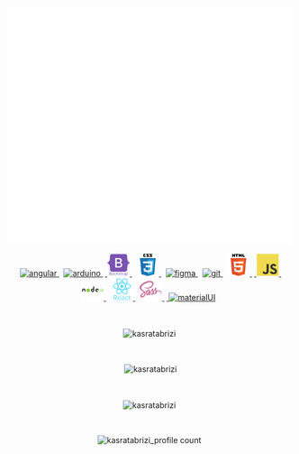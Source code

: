 <!---
<h1 align="center">Hi 👋, I'm Kasra Tabrizi</h1>
<h3 align="center">I'm a Frontend developer / web designer based in Spain</h3>

<p align="center"> <img src="https://komarev.com/ghpvc/?username=kasratabrizi&label=Profile%20views&color=0e75b6&style=flat" alt="kasratabrizi" /> </p>

- 🔭 I’m currently working on **VueJS App**
- 🌱 I’m currently learning **VueJS**
- 🤔 I’m looking for help with any project! **Feel free to give me feedback!**
- 📫 How to reach me: **kasra_tabrizi@hotmail.com**
- 😄 Pronouns: **he/him**
-->
<!--- ⚡ Fun fact: -->
<!--- 👯 I’m looking to collaborate on -->
<!--- 💬 Ask me about ... -->
<!---
🧰 My setup:
<ul> 
	<li><b>OS</b>: macOS Monterey</li>
	<li><b>Laptop</b>: Macbook Air M1/li>
	<li><b>Browser</b>: Chrome/Safari</li>
	<li><b>Terminal</b>: [Hyper](https://hyper.is/) </li>
	<li><b>Code Editor</b>: VSCode </li>
	<li><b>Monitor</b>: HP Z38c</li>
</ul>
<h4>👇Hit this in your terminal for more info on my profile:</h4>

```
npx kasratabrizi
```

<h3 align="left">Connect with me:</h3>
<p align="left">
<a href="https://linkedin.com/in/kasratabrizi" target="blank"><img align="center" src="https://raw.githubusercontent.com/rahuldkjain/github-profile-readme-generator/master/src/images/icons/Social/linked-in-alt.svg" alt="kasratabrizi" height="30" width="40" /></a>
</p>

<h3 align="left">Languages and Tools:</h3>
<p align="right">
 <a href="https://angular.io" target="_blank" rel="noreferrer"> <img src="https://angular.io/assets/images/logos/angular/angular.svg" alt="angular" width="40" height="40"/> </a>
<a href="https://www.arduino.cc/" target="_blank" rel="noreferrer"> <img src="https://cdn.worldvectorlogo.com/logos/arduino-1.svg" alt="arduino" width="40" height="40"/> </a> 
<a href="https://getbootstrap.com" target="_blank" rel="noreferrer"> <img src="https://raw.githubusercontent.com/devicons/devicon/master/icons/bootstrap/bootstrap-plain-wordmark.svg" alt="bootstrap" width="40" height="40"/> </a> 
<a href="https://www.w3schools.com/css/" target="_blank" rel="noreferrer"> <img src="https://raw.githubusercontent.com/devicons/devicon/master/icons/css3/css3-original-wordmark.svg" alt="css3" width="40" height="40"/> </a> 
<a href="https://www.figma.com/" target="_blank" rel="noreferrer"> <img src="https://www.vectorlogo.zone/logos/figma/figma-icon.svg" alt="figma" width="40" height="40"/> </a> 
<a href="https://git-scm.com/" target="_blank" rel="noreferrer"> <img src="https://www.vectorlogo.zone/logos/git-scm/git-scm-icon.svg" alt="git" width="40" height="40"/> </a> 
<a href="https://www.w3.org/html/" target="_blank" rel="noreferrer"> <img src="https://raw.githubusercontent.com/devicons/devicon/master/icons/html5/html5-original-wordmark.svg" alt="html5" width="40" height="40"/> </a> 
<a href="https://developer.mozilla.org/en-US/docs/Web/JavaScript" target="_blank" rel="noreferrer"> <img src="https://raw.githubusercontent.com/devicons/devicon/master/icons/javascript/javascript-original.svg" alt="javascript" width="40" height="40"/> </a>
 <a href="https://nodejs.org" target="_blank" rel="noreferrer"> <img src="https://raw.githubusercontent.com/devicons/devicon/master/icons/nodejs/nodejs-original-wordmark.svg" alt="nodejs" width="40" height="40"/> </a> 
<a href="https://reactjs.org/" target="_blank" rel="noreferrer"> <img src="https://raw.githubusercontent.com/devicons/devicon/master/icons/react/react-original-wordmark.svg" alt="react" width="40" height="40"/> </a>
 <a href="https://sass-lang.com" target="_blank" rel="noreferrer"> <img src="https://raw.githubusercontent.com/devicons/devicon/master/icons/sass/sass-original.svg" alt="sass" width="40" height="40"/> </a> 
<a href="https://sass-lang.com" target="_blank" rel="noreferrer"> <img src="https://cdn.jsdelivr.net/gh/devicons/devicon/icons/materialui/materialui-original.svg" alt="materialUI" width="40" height="40"/></a>
</p>

<hr>
-->
<div align="center">
	<br>
		<img src="button.svg" alt="html.svg">
	<br>
</div>

<p align="center">&nbsp; <a href="https://angular.io" target="_blank" rel="noreferrer"> <img src="https://angular.io/assets/images/logos/angular/angular.svg" alt="angular" width="40" height="40"/> </a> &nbsp;
<a href="https://www.arduino.cc/" target="_blank" rel="noreferrer"> <img src="https://cdn.worldvectorlogo.com/logos/arduino-1.svg" alt="arduino" width="40" height="40"/> </a> &nbsp;<a href="https://getbootstrap.com" target="_blank" rel="noreferrer"> <img src="https://raw.githubusercontent.com/devicons/devicon/master/icons/bootstrap/bootstrap-plain-wordmark.svg" alt="bootstrap" width="40" height="40"/> </a>&nbsp; <a href="https://www.w3schools.com/css/" target="_blank" rel="noreferrer"> <img src="https://raw.githubusercontent.com/devicons/devicon/master/icons/css3/css3-original-wordmark.svg" alt="css3" width="40" height="40"/> </a>&nbsp; <a href="https://www.figma.com/" target="_blank" rel="noreferrer"> <img src="https://www.vectorlogo.zone/logos/figma/figma-icon.svg" alt="figma" width="40" height="40"/> </a>&nbsp; <a href="https://git-scm.com/" target="_blank" rel="noreferrer"> <img src="https://www.vectorlogo.zone/logos/git-scm/git-scm-icon.svg" alt="git" width="40" height="40"/> </a>&nbsp; <a href="https://www.w3.org/html/" target="_blank" rel="noreferrer"> <img src="https://raw.githubusercontent.com/devicons/devicon/master/icons/html5/html5-original-wordmark.svg" alt="html5" width="40" height="40"/> </a> &nbsp;<a href="https://developer.mozilla.org/en-US/docs/Web/JavaScript" target="_blank" rel="noreferrer"> <img src="https://raw.githubusercontent.com/devicons/devicon/master/icons/javascript/javascript-original.svg" alt="javascript" width="40" height="40"/> </a> &nbsp;<a href="https://nodejs.org" target="_blank" rel="noreferrer"> <img src="https://raw.githubusercontent.com/devicons/devicon/master/icons/nodejs/nodejs-original-wordmark.svg" alt="nodejs" width="40" height="40"/> </a>&nbsp; <a href="https://reactjs.org/" target="_blank" rel="noreferrer"> <img src="https://raw.githubusercontent.com/devicons/devicon/master/icons/react/react-original-wordmark.svg" alt="react" width="40" height="40"/> </a>&nbsp; <a href="https://sass-lang.com" target="_blank" rel="noreferrer"> <img src="https://raw.githubusercontent.com/devicons/devicon/master/icons/sass/sass-original.svg" alt="sass" width="40" height="40"/> </a> &nbsp;<a href="https://sass-lang.com" target="_blank" rel="noreferrer"> <img src="https://cdn.jsdelivr.net/gh/devicons/devicon/icons/materialui/materialui-original.svg" alt="materialUI" width="40" height="40"/></a>&nbsp;
</p>
&nbsp;

<p align="center"><img align="center" src="https://github-readme-stats.vercel.app/api/top-langs?username=kasratabrizi&show_icons=true&locale=en&layout=compact" alt="kasratabrizi" /></p>
 
&nbsp;
<p align="center">&nbsp;<img align="center" src="https://github-readme-stats.vercel.app/api?username=kasratabrizi&show_icons=true&locale=en" alt="kasratabrizi" /></p>

&nbsp;
<p align="center"><img align="center" src="https://github-readme-streak-stats.herokuapp.com/?user=kasratabrizi&" alt="kasratabrizi" /></p>
&nbsp;
<p align="center"> <img src="https://komarev.com/ghpvc/?username=kasratabrizi&label=Profile%20views&color=0e75b6&style=flat" alt="kasratabrizi_profile count" /> </p>
